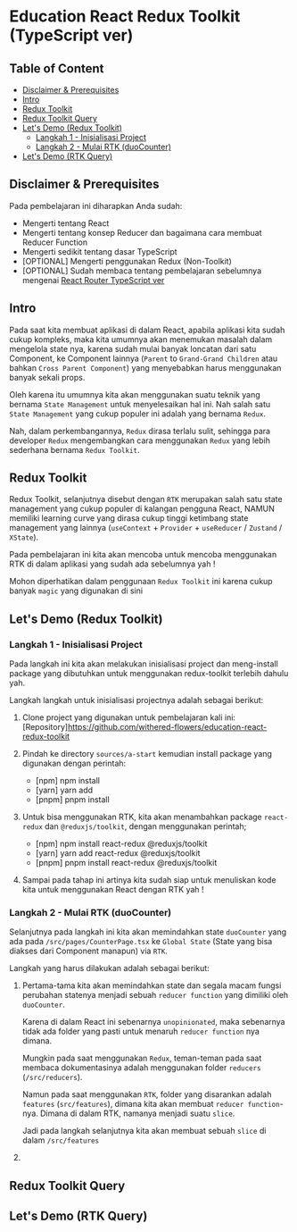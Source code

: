 # Education React Redux Toolkit (TypeScript ver)

## Table of Content

- [Disclaimer & Prerequisites](#disclaimer--prerequisites)
- [Intro](#intro)
- [Redux Toolkit](#redux-toolkit)
- [Redux Toolkit Query](#redux-toolkit-query)
- [Let's Demo (Redux Toolkit)](#lets-demo-redux-toolkit)
  - [Langkah 1 - Inisialisasi Project](#langkah-1---inisialisasi-project)
  - [Langkah 2 - Mulai RTK (duoCounter)](#langkah-2---mulai-rtk-duocounter)
- [Let's Demo (RTK Query)](#lets-demo-rtk-query)

## Disclaimer & Prerequisites

Pada pembelajaran ini diharapkan Anda sudah:

- Mengerti tentang React
- Mengerti tentang konsep Reducer dan bagaimana cara membuat Reducer Function
- Mengerti sedikit tentang dasar TypeScript
- [OPTIONAL] Mengerti penggunakan Redux (Non-Toolkit)
- [OPTIONAL] Sudah membaca tentang pembelajaran sebelumnya mengenai [React Router TypeScript ver](https://education.withered-flowers.dev/education-react-router-typescript/)

## Intro

Pada saat kita membuat aplikasi di dalam React, apabila aplikasi kita sudah cukup kompleks, maka kita umumnya akan menemukan masalah dalam mengelola state nya, karena sudah mulai banyak loncatan dari satu Component, ke Component lainnya (`Parent` to `Grand-Grand Children` atau bahkan `Cross Parent Component`) yang menyebabkan harus menggunakan banyak sekali props.

Oleh karena itu umumnya kita akan menggunakan suatu teknik yang bernama `State Management` untuk menyelesaikan hal ini. Nah salah satu `State Management` yang cukup populer ini adalah yang bernama `Redux`.

Nah, dalam perkembangannya, `Redux` dirasa terlalu sulit, sehingga para developer `Redux` mengembangkan cara menggunakan `Redux` yang lebih sederhana bernama `Redux Toolkit`.

## Redux Toolkit

Redux Toolkit, selanjutnya disebut dengan `RTK` merupakan salah satu state management yang cukup populer di kalangan pengguna React, NAMUN memiliki learning curve yang dirasa cukup tinggi ketimbang state management yang lainnya (`useContext` + `Provider` + `useReducer` / `Zustand` / `XState`).

Pada pembelajaran ini kita akan mencoba untuk mencoba menggunakan RTK di dalam aplikasi yang sudah ada sebelumnya yah !

Mohon diperhatikan dalam penggunaan `Redux Toolkit` ini karena cukup banyak `magic` yang digunakan di sini

## Let's Demo (Redux Toolkit)

### Langkah 1 - Inisialisasi Project

Pada langkah ini kita akan melakukan inisialisasi project dan meng-install package yang dibutuhkan untuk menggunakan redux-toolkit terlebih dahulu yah.

Langkah langkah untuk inisialisasi projectnya adalah sebagai berikut:

1. Clone project yang digunakan untuk pembelajaran kali ini: [Repository]https://github.com/withered-flowers/education-react-redux-toolkit
1. Pindah ke directory `sources/a-start` kemudian install package yang digunakan dengan perintah:
   - [npm] npm install
   - [yarn] yarn add
   - [pnpm] pnpm install
1. Untuk bisa menggunakan RTK, kita akan menambahkan package `react-redux` dan `@reduxjs/toolkit`, dengan menggunakan perintah;

   - [npm] npm install react-redux @reduxjs/toolkit
   - [yarn] yarn add react-redux @reduxjs/toolkit
   - [pnpm] pnpm install react-redux @reduxjs/toolkit

1. Sampai pada tahap ini artinya kita sudah siap untuk menuliskan kode kita untuk menggunakan React dengan RTK yah !

### Langkah 2 - Mulai RTK (duoCounter)

Selanjutnya pada langkah ini kita akan memindahkan state `duoCounter` yang ada pada `/src/pages/CounterPage.tsx` ke `Global State` (State yang bisa diakses dari Component manapun) via `RTK`.

Langkah yang harus dilakukan adalah sebagai berikut:

1. Pertama-tama kita akan memindahkan state dan segala macam fungsi perubahan statenya menjadi sebuah `reducer function` yang dimiliki oleh `duoCounter`.

   Karena di dalam React ini sebenarnya `unopinionated`, maka sebenarnya tidak ada folder yang pasti untuk menaruh `reducer function` nya dimana.

   Mungkin pada saat menggunakan `Redux`, teman-teman pada saat membaca dokumentasinya adalah menggunakan folder `reducers` (`/src/reducers`).

   Namun pada saat menggunakan `RTK`, folder yang disarankan adalah `features` (`src/features`), dimana kita akan membuat `reducer function`-nya. Dimana di dalam RTK, namanya menjadi suatu `slice`.

   Jadi pada langkah selanjutnya kita akan membuat sebuah `slice` di dalam `/src/features`

1.

## Redux Toolkit Query

## Let's Demo (RTK Query)
